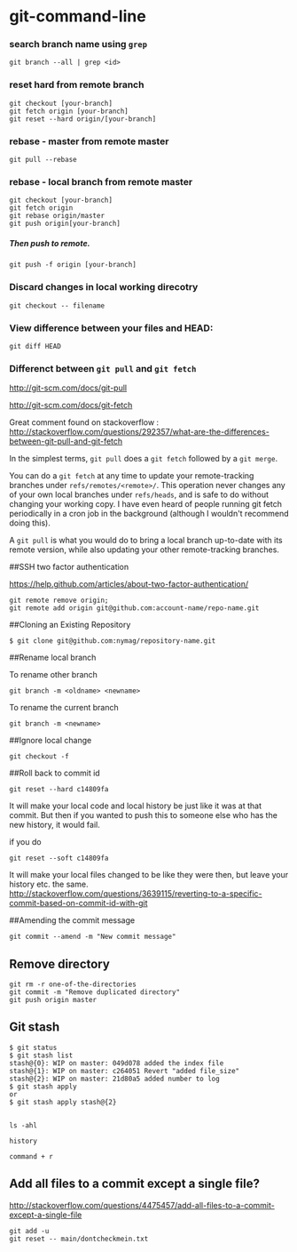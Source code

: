 # git-command-line

### search branch name using `grep`
`git branch --all | grep <id>`

### reset hard from remote branch
    git checkout [your-branch]
    git fetch origin [your-branch]
    git reset --hard origin/[your-branch]

### rebase - master from remote master
    git pull --rebase
    
### rebase - local branch from remote master
    git checkout [your-branch]    
    git fetch origin  
    git rebase origin/master 
    git push origin[your-branch]

##### Then push to remote. 
    git push -f origin [your-branch]

### Discard changes in local working direcotry
    git checkout -- filename

### View difference between your files and HEAD: 
    git diff HEAD

### Differenct between `git pull` and `git fetch`
http://git-scm.com/docs/git-pull

http://git-scm.com/docs/git-fetch

Great comment found on stackoverflow : http://stackoverflow.com/questions/292357/what-are-the-differences-between-git-pull-and-git-fetch

In the simplest terms, `git pull` does a `git fetch` followed by a `git merge`.

You can do a `git fetch` at any time to update your remote-tracking branches under `refs/remotes/<remote>/`. This operation never changes any of your own local branches under `refs/heads`, and is safe to do without changing your working copy. I have even heard of people running git fetch periodically in a cron job in the background (although I wouldn't recommend doing 
this).

A `git pull` is what you would do to bring a local branch up-to-date with its remote version, while also updating your other remote-tracking branches.

##SSH two factor authentication

https://help.github.com/articles/about-two-factor-authentication/

    git remote remove origin;  
    git remote add origin git@github.com:account-name/repo-name.git
    
    
##Cloning an Existing Repository

    $ git clone git@github.com:nymag/repository-name.git
    
##Rename local branch

To rename other branch

    git branch -m <oldname> <newname>

To rename the current branch

    git branch -m <newname>


##Ignore local change

    git checkout -f

##Roll back to commit id

    git reset --hard c14809fa
    
It will make your local code and local history be just like it was at that commit. But then if you wanted to push this to someone else who has the new history, it would fail.

if you do

    git reset --soft c14809fa
It will make your local files changed to be like they were then, but leave your history etc. the same.
http://stackoverflow.com/questions/3639115/reverting-to-a-specific-commit-based-on-commit-id-with-git


##Amending the commit message

    git commit --amend -m "New commit message"
    
## Remove directory

    git rm -r one-of-the-directories
    git commit -m "Remove duplicated directory"
    git push origin master

## Git stash

    $ git status
    $ git stash list
    stash@{0}: WIP on master: 049d078 added the index file
    stash@{1}: WIP on master: c264051 Revert "added file_size"
    stash@{2}: WIP on master: 21d80a5 added number to log
    $ git stash apply
    or
    $ git stash apply stash@{2}
    
    
    ls -ahl
    
    history
    
    command + r

## Add all files to a commit except a single file?

http://stackoverflow.com/questions/4475457/add-all-files-to-a-commit-except-a-single-file

    git add -u
    git reset -- main/dontcheckmein.txt
